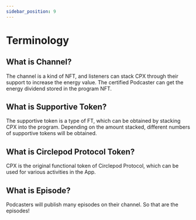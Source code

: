```yaml
---
sidebar_position: 9
---
```


# Terminology

## What is Channel?

The channel is a kind of NFT, and listeners can stack CPX through their support to increase the energy value. The certified Podcaster can get the energy dividend stored in the program NFT.

## What is Supportive Token?

The supportive token is a type of FT, which can be obtained by stacking CPX into the program. Depending on the amount stacked, different numbers of supportive tokens will be obtained.

## What is Circlepod Protocol Token?

CPX is the original functional token of Circlepod Protocol, which can be used for various activities in the App.

## What is Episode?

Podcasters will publish many episodes on their channel. So that are the episodes!

